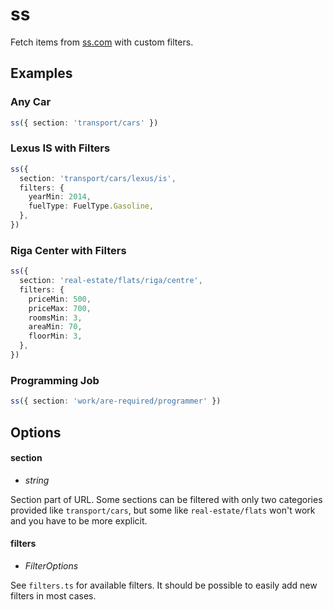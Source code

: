 # ss

Fetch items from [ss.com](https://www.ss.com/) with custom filters.

## Examples

### Any Car

```ts
ss({ section: 'transport/cars' })
```

### Lexus IS with Filters

```ts
ss({
  section: 'transport/cars/lexus/is',
  filters: {
    yearMin: 2014,
    fuelType: FuelType.Gasoline,
  },
})
```

### Riga Center with Filters

```ts
ss({
  section: 'real-estate/flats/riga/centre',
  filters: {
    priceMin: 500,
    priceMax: 700,
    roomsMin: 3,
    areaMin: 70,
    floorMin: 3,
  },
})
```

### Programming Job

```ts
ss({ section: 'work/are-required/programmer' })
```

## Options

#### section
- _string_

Section part of URL. Some sections can be filtered with only two categories
provided like `transport/cars`, but some like `real-estate/flats` won't work and
you have to be more explicit.

#### filters
- _FilterOptions_

See `filters.ts` for available filters. It should be possible to easily add new
filters in most cases.
